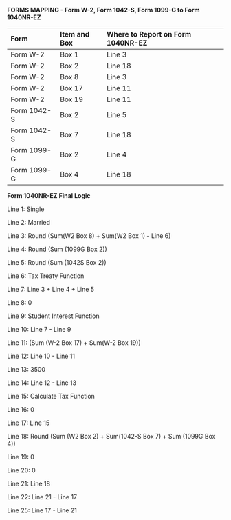 **FORMS MAPPING - Form W-2, Form 1042-S, Form 1099-G to Form 1040NR-EZ**


| **Form**       | **Item and Box**  | **Where to Report on Form 1040NR-EZ** |
|:---------------|:------------------|:--------------------------------------|
| Form W-2       | Box 1             |  Line 3                               |
| Form W-2       | Box 2             |  Line 18                              |
| Form W-2       | Box 8             |  Line 3                               |
| Form W-2       | Box 17            |  Line 11                              |
| Form W-2       | Box 19            |  Line 11                              |
| Form 1042-S    | Box 2             |  Line 5                               |
| Form 1042-S    | Box 7             |  Line 18                              |
| Form 1099-G    | Box 2             |  Line 4                               |
| Form 1099-G    | Box 4             |  Line 18                              |


**Form 1040NR-EZ Final Logic**

Line 1: Single

Line 2: Married

Line 3: Round (Sum(W2 Box 8) + Sum(W2 Box 1) - Line 6)

Line 4: Round (Sum (1099G Box 2))

Line 5: Round (Sum (1042S Box 2))

Line 6: Tax Treaty Function

Line 7: Line 3 + Line 4 + Line 5

Line 8: 0

Line 9: Student Interest Function

Line 10: Line 7 - Line 9

Line 11: (Sum (W-2 Box 17) + Sum(W-2 Box 19))

Line 12: Line 10 - Line 11

Line 13: 3500

Line 14: Line 12 - Line 13

Line 15: Calculate Tax Function

Line 16: 0

Line 17: Line 15

Line 18: Round (Sum (W2 Box 2) + Sum(1042-S Box 7) + Sum (1099G Box 4))

Line 19: 0

Line 20: 0

Line 21: Line 18

Line 22: Line 21 - Line 17

Line 25: Line 17 - Line 21